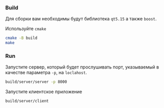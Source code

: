 ### Build

Для сборки вам необходимы будут библиотека `qt5.15` а также `boost`.

Используйте `cmake`

```bash 
cmake -B build
make
```

### Run

Запустите сервер, который будет прослушивать порт, указываемый в качестве параметра `-p`, на `loclahost`.

```bash
build/server/server -p 8000
```

Запустите клиентское приложение

```bash
build/server/client
```

